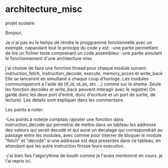 # architecture_misc
projet scolaire

Bonjour,

  Je n'ai pas eu le temps de rendre le proggramme fonctionnelle avec un exemple. cepandant tout le principe du code y est:
  -une partie permettant de lire un fichier texte comprenant un code assembleur
  -une partie simulant le fonctionnement d'une architecture misc
  
  j'ai choisie de faire une fonction thread pour chaque module suivant: instruction_fetch, instruction_decode, execute, memory_acces et write_back
  Elle se lanceront en simultané a chaque coup d'horloge. Les modules communiqueront a l'aide de (if_id, id_ex, etc ...) comme sur le shema .Seule les fonction
  decodes et write_back peuvent interagir avec le registre( On garde donc les deux port d'entré, donc d'ecriture et un port de sortie, de lecture).
  Les details sont expliquer dans les commentaire.
  
Les points à noter:

  -Les points à noterje comptais rajouter une fonction dans instruction_decode qui permetrai de mettre dans un tableau les addresse des valeurs qui serait decodé et qui aurai un decalage qui correspondrait au passage entre les modules, avec comme pour interrer de bloquer le module "fetch" et "decode" si une addresse est deja presentes dans ce tableau, en attendant que les autre instruction finisse leurs execution.
  
  
  -j'ai bien fais l'algorythme de bouth comme je l'avais mentionné en cours. je l'ai repris ici.
 
  
  
